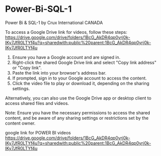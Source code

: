 # Power-Bi-SQL-1
Power Bi &amp; SQL-1 by Crux International CANADA

To access a Google Drive link for videos, follow these steps:
https://drive.google.com/drive/folders/1BcG_AkDR4qp0yrj0k-IKy7JfR0LTYf4u?q=sharedwith:public%20parent:1BcG_AkDR4qp0yrj0k-IKy7JfR0LTYf4u

1. Ensure you have a Google account and are signed in.
2. Right-click the shared Google Drive link and select "Copy link address" or "Copy link".
3. Paste the link into your browser's address bar.
4. If prompted, sign in to your Google account to access the content.
5. Click the video file to play or download it, depending on the sharing settings.

Alternatively, you can also use the Google Drive app or desktop client to access shared files and videos.

Note: Ensure you have the necessary permissions to access the shared content, and be aware of any sharing settings or restrictions set by the content owner.

google link for POWER BI videos 
https://drive.google.com/drive/folders/1BcG_AkDR4qp0yrj0k-IKy7JfR0LTYf4u?q=sharedwith:public%20parent:1BcG_AkDR4qp0yrj0k-IKy7JfR0LTYf4u
